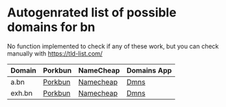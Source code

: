 # Autogenrated list of possible domains for bn

No function implemented to check if any of these work, but you can check manually with https://tld-list.com/

| Domain | Porkbun | NameCheap | Domains App |
|---|---|---|---|
| a.bn | [Porkbun](https://porkbun.com/checkout/search?prb=e814663da1&tlds=&idnLanguage=&search=search&q=a.bn) | [Namecheap](https://www.namecheap.com/domains/registration/results/?domain=a.bn) | [Dmns](https://dmns.app/domains?q=a.bn) |
| exh.bn | [Porkbun](https://porkbun.com/checkout/search?prb=e814663da1&tlds=&idnLanguage=&search=search&q=exh.bn) | [Namecheap](https://www.namecheap.com/domains/registration/results/?domain=exh.bn) | [Dmns](https://dmns.app/domains?q=exh.bn) |
